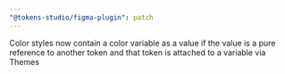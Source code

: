 ```yaml
---
"@tokens-studio/figma-plugin": patch
---
```


Color styles now contain a color variable as a value if the value is a pure reference to another token and that token is attached to a variable via Themes
